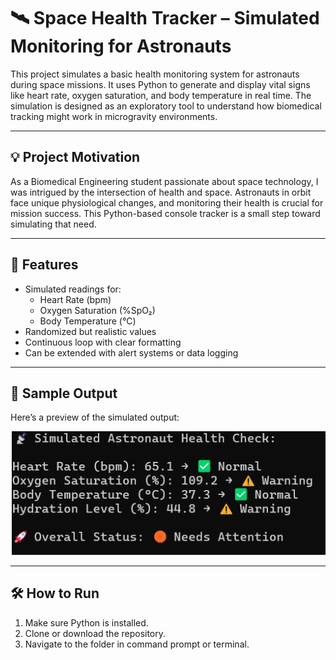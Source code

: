 # 🛰 Space Health Tracker – Simulated Monitoring for Astronauts

This project simulates a basic health monitoring system for astronauts during space missions. It uses Python to generate and display vital signs like heart rate, oxygen saturation, and body temperature in real time. The simulation is designed as an exploratory tool to understand how biomedical tracking might work in microgravity environments.

---

## 💡 Project Motivation

As a Biomedical Engineering student passionate about space technology, I was intrigued by the intersection of health and space. Astronauts in orbit face unique physiological changes, and monitoring their health is crucial for mission success. This Python-based console tracker is a small step toward simulating that need.

---

## 🧠 Features

- Simulated readings for:
  - Heart Rate (bpm)
  - Oxygen Saturation (%SpO₂)
  - Body Temperature (°C)
- Randomized but realistic values
- Continuous loop with clear formatting
- Can be extended with alert systems or data logging

---

## 📸 Sample Output

Here’s a preview of the simulated output:

![Tracker Output](screenshots/output-screenshot.png)

---

## 🛠 How to Run

1. Make sure Python is installed.
2. Clone or download the repository.
3. Navigate to the folder in command prompt or terminal.

   
